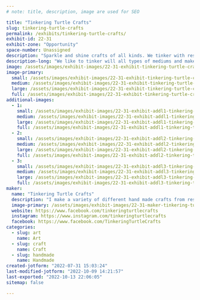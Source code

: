 ```yaml
---
# note: title, description, image are used for SEO

title: "Tinkering Turtle Crafts"
slug: tinkering-turtle-crafts
permalink: /exhibits/tinkering-turtle-crafts/
exhibit-id: 22-31
exhibit-zone: "Opportunity"
space-number: Unassigned
description: "Sparkle and shine crafts of all kinds. We tinker with resin, rhinestones and glitter."
description-long: "We like to tinker will all types of mediums and make a variety of crafts for all ages. Pens, keychains, ornaments, jars, wall hangings and more. "
image: /assets/images/exhibit-images/22-31-exhibit-tinkering-turtle-crafts-crafts-2-large.jpg
image-primary: 
  small: /assets/images/exhibit-images/22-31-exhibit-tinkering-turtle-crafts-crafts-2-small.jpg
  medium: /assets/images/exhibit-images/22-31-exhibit-tinkering-turtle-crafts-crafts-2-medium.jpg
  large: /assets/images/exhibit-images/22-31-exhibit-tinkering-turtle-crafts-crafts-2-large.jpg
  full: /assets/images/exhibit-images/22-31-exhibit-tinkering-turtle-crafts-crafts-2-full.jpg
additional-images: 
  - 1:
    small: /assets/images/exhibit-images/22-31-exhibit-addl1-tinkering-turtle-crafts-crafts-3-small.jpg
    medium: /assets/images/exhibit-images/22-31-exhibit-addl1-tinkering-turtle-crafts-crafts-3-medium.jpg
    large: /assets/images/exhibit-images/22-31-exhibit-addl1-tinkering-turtle-crafts-crafts-3-large.jpg
    full: /assets/images/exhibit-images/22-31-exhibit-addl1-tinkering-turtle-crafts-crafts-3-full.jpg
  - 2:
    small: /assets/images/exhibit-images/22-31-exhibit-addl2-tinkering-turtle-crafts-crafts-small.jpg
    medium: /assets/images/exhibit-images/22-31-exhibit-addl2-tinkering-turtle-crafts-crafts-medium.jpg
    large: /assets/images/exhibit-images/22-31-exhibit-addl2-tinkering-turtle-crafts-crafts-large.jpg
    full: /assets/images/exhibit-images/22-31-exhibit-addl2-tinkering-turtle-crafts-crafts-full.jpg
  - 3:
    small: /assets/images/exhibit-images/22-31-exhibit-addl3-tinkering-turtle-crafts-keychains-small.jpg
    medium: /assets/images/exhibit-images/22-31-exhibit-addl3-tinkering-turtle-crafts-keychains-medium.jpg
    large: /assets/images/exhibit-images/22-31-exhibit-addl3-tinkering-turtle-crafts-keychains-large.jpg
    full: /assets/images/exhibit-images/22-31-exhibit-addl3-tinkering-turtle-crafts-keychains-full.jpg
maker: 
  name: "Tinkering Turtle Crafts"
  description: "I make a variety of different hand made crafts from resin, rhinestones, paper and yarn. A variety of cups, keychains, magnets, ornaments and wall pieces just to name a few of the items I have. Always learning and creating more fun and colorful pieces."
  image-primary: /assets/images/exhibit-images/22-31-maker-tinkering-turtle-crafts-tinkering-turtle-crafts-medium.jpg
  website: https://www.facebook.com/tinkeringturtlecrafts
  instagram: https://www.instagram.com/tinkeringturtlecrafts
  facebook: https://www.facebook.com/TinkeringTurtleCrafts
categories: 
  - slug: art
    name: Art
  - slug: craft
    name: Craft
  - slug: handmade
    name: Handmade
created-jotform: "2022-07-31 15:03:24"
last-modified-jotform: "2022-10-09 14:21:57"
last-exported: "2022-10-13 22:06:05"
sitemap: false

---
```

